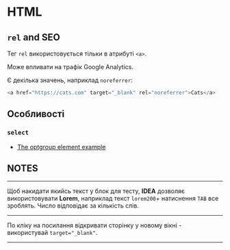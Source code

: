 # HTML

## `rel` and SEO
Тег `rel` використовується тільки в атрибуті `<a>`.

Може впливати на трафік Google Analytics.

Є декілька значень, наприклад `noreferrer`:
```js
<a href="https://cats.com" target="_blank" rel="noreferrer">Cats</a>
```

## Особливості

### `select`
* [The optgroup element example](https://www.w3schools.com/tags/tryit.asp?filename=tryhtml_optgroup)



## NOTES

***

Щоб накидати якийсь текст у блок для тесту, **IDEA** дозволяє використовувати **Lorem**, наприклад текст `lorem200`+ натиснення `TAB` все зроблять.
Число відповідає за кількість слів.

***

По кліку на посилання відкривати сторінку у новому вікні - використувай `target="_blank"`.


***